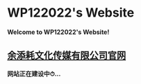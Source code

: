 # WP122022's Website
**Welcome to WP122022's Website!**

 [余添耗文化传媒有限公司官网](https://wanghaoran2211.github.io/yutianhaocompany)
 ---
**网站正在建设中⏱...**



